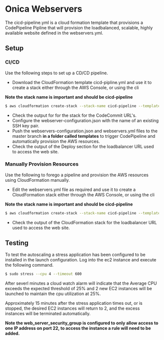 # Onica Webservers

The cicd-pipeline.yml is a cloud formation template that provisions a CodePipeline Pipline that will provision the loadbalanced, scalable, highly available website defined in the webservers.yml.

## Setup

### CI/CD

Use the following steps to set up a CD/CD pipeline.

- Download the CloudFormation template cicd-pipline.yml and use it to create a stack either through the AWS Console, or using the cli

**Note the stack name is important and should be cicd-pipeline**

```bash
$ aws cloudformation create-stack --stack-name cicd-pipeline --template-body file://cicd-pipeline.yml --capabilities CAPABILITIES_IAM
```

- Check the output for for the stack for the CodeCommit URL's.
- Configure the webserver-configuration.json with the name of an existing SSH key pair.
- Push the webservers-configuration.json and webservers.yml files to the master branch **in a folder called templates** to trigger CodePipeline and automatically provision the AWS resources.
- Check the output of the Deploy section for the loadbalancer URL used to access the web site.

### Manually Provision Resources

Use the following to forego a pipeline and provision the AWS resources using CloudFormation manually.

- Edit the webservers.yml file as required and use it to create a CloudFormation stack either through the AWS Console, or using the cli

**Note the stack name is important and should be cicd-pipeline**

```bash
$ aws cloudformation create-stack --stack-name cicd-pipeline --template-body file://webservers.yml --capabilities CAPABILITIES_IAM
```

- Check the output of the CloudFormation stack for the loadbalancer URL used to access the web site.

## Testing

To test the autoscaling a stress application has been configured to be installed in the launch configuration. Log into the ec2 instance and execute the following command.

```bash
$ sudo stress --cpu 4 --timeout 600
```

After severl minutes a cloud watch alarm will indicate that the Average CPU exceeds the expected threshold of 25% and 2 new EC2 instances will be launched to maintain the cpu utilization at 25%.

Approximately 15 minutes after the stress application times out, or is stopped, the desired EC2 instances will return to 2, and the excess instances will be terminated automatically.

**Note the web_server_security_group is configured to only allow access to one IP address on port 22, to access the instance a rule will need to be added.**
